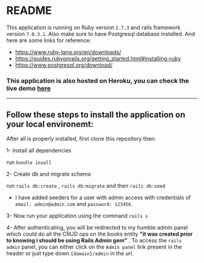 # README

This application is running on Ruby version `2.7.3` and rails framework version `7.0.3.1`. Also make sure to have Postgresql database installed. And here are some links for reference:


* https://www.ruby-lang.org/en/downloads/
* https://guides.rubyonrails.org/getting_started.html#installing-ruby
* https://www.postgresql.org/download/

### This application is also hosted on Heroku, you can check the live demo [here](https://protected-lake-56679.herokuapp.com/)

--------------------------------------------------------

## Follow these steps to install the application on your local environemt: 
After all is properly installed, first clone this repository then:

1- Install all dependencies

run `bundle insall`

2- Create db and migrate schema

run 
`rails db:create` , 
`rails db:migrate` and then `rails db:seed`

* I have added seeders for a user with admin access with credentials of  `email: admin@admin.com` and `password: 123456`.

3- Now run your application using the command
`rails s`

4- After authenticating, you will be redirected to my humble admin panel which could do all the CRUD ops on the books entity **"it was created prior to knowing i should be using Rails Admin gem"** . To access the `rails admin` panel, you can either click on the `Admin panel` link present in the header or just type down `{domain}/admin` in the url.
